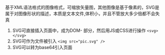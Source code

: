 基于XML语法格式的图像格式，可缩放矢量图，其他图像是基于像素的，SVG是属于对图像形状的描述，本质是文本文件,体积小，并且不管放大多少倍都不会失真

1. SVG可直接插入页面中，成为DOM- 部分，然后用JS或CSS进行操作
`<svg></svg>`
2. SVG可作为文件被引入
`<img src="pic.svg" /> `
3. SVG可以转为base64引入页面